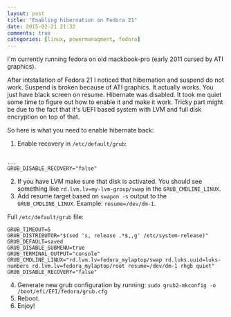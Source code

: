```yaml
---
layout: post
title: "Enabling hibernation on Fedora 21"
date: 2015-02-21 21:32
comments: true
categories: [linux, powermanagment, fedora]
---
```


I'm currently running fedora on old mackbook-pro (early 2011 cursed by ATI graphics).

After intstallation of Fedora 21 I noticed that hibernation and suspend do not work.
Suspend is broken because of ATI graphics.
It actually works. You just have black screen on resume.
Hibernate was disabled. It took me quiet some time to figure out how to enable it and make it work.
Tricky part might be due to the fact that it's UEFI based system with LVM and full disk encryption on top of that.

So here is what you need to enable hibernate back:

<!--more-->

1. Enable recovery in `/etc/default/grub`:

```text /etc/default/grub

...
GRUB_DISABLE_RECOVERY="false"
```

2. If you have LVM make sure that disk is activated. You should see something like `rd.lvm.lv=my-lvm-group/swap` in the `GRUB_CMDLINE_LINUX`.
3. Add resume target based on `swapon -s` output to the `GRUB_CMDLINE_LINUX`. Example: `resume=/dev/dm-1`.

Full `/etc/default/grub` file:

```text /etc/default/grub
GRUB_TIMEOUT=5
GRUB_DISTRIBUTOR="$(sed 's, release .*$,,g' /etc/system-release)"
GRUB_DEFAULT=saved
GRUB_DISABLE_SUBMENU=true
GRUB_TERMINAL_OUTPUT="console"
GRUB_CMDLINE_LINUX="rd.lvm.lv=fedora_mylaptop/swap rd.luks.uuid=luks-numbers rd.lvm.lv=fedora_mylaptop/root resume=/dev/dm-1 rhgb quiet"
GRUB_DISABLE_RECOVERY="false"
```

4. Generate new grub configuration by running: `sudo grub2-mkconfig -o /boot/efi/EFI/fedora/grub.cfg`
5. Reboot.
6. Enjoy!
